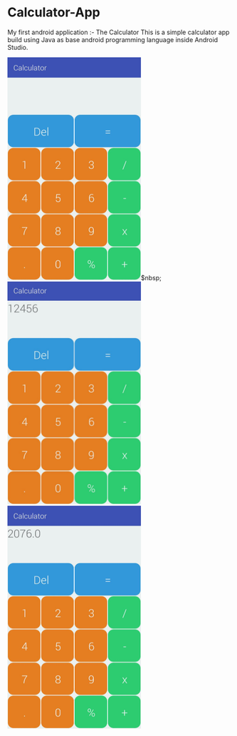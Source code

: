 # Calculator-App
My first android application :- The Calculator
This is a simple calculator app build using Java as base android programming language inside Android Studio. 

<img src="image1.jpeg" width="300" height="500" />$nbsp;<img src="image2.jpeg" width="300" height="500" />&nbsp;<img src="image3.jpeg" width="300" height="500" />
